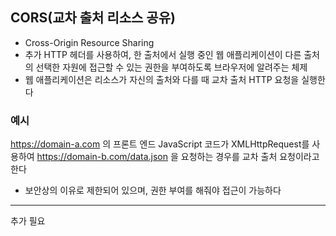 ## CORS(교차 출처 리소스 공유)
- Cross-Origin Resource Sharing
- 추가 HTTP 헤더를 사용하여, 한 출처에서 실행 중인 웹 애플리케이션이 다른 출처의 선택한 자원에 접근할 수 있는 권한을 부여하도록 브라우저에 알려주는 체제
- 웹 애플리케이션은 리소스가 자신의 출처와 다를 때 교차 출처 HTTP 요청을 실행한다

### 예시
https://domain-a.com 의 프론트 엔드 JavaScript 코드가 XMLHttpRequest를 사용하여 https://domain-b.com/data.json 을 요청하는 경우를 교차 출처 요청이라고 한다
- 보안상의 이유로 제한되어 있으며, 권한 부여를 해줘야 접근이 가능하다  


------ 
추가 필요